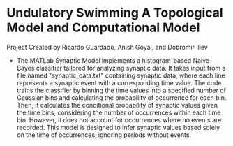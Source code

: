 # Undulatory Swimming A Topological Model and Computational Model
Project Created by Ricardo Guardado, Anish Goyal, and Dobromir Iliev
- The MATLab Synaptic Model implements a histogram-based Naive Bayes classifier tailored for analyzing synaptic data. It takes input from a file named "synaptic_data.txt" containing synaptic data, where each line represents a synaptic event with a corresponding time value. The code trains the classifier by binning the time values into a specified number of Gaussian bins and calculating the probability of occurrence for each bin. Then, it calculates the conditional probability of synaptic values given the time bins, considering the number of occurrences
within each time bin. However, it does not account for occurrences where no events are recorded. This model is designed to infer synaptic values based solely on the time of occurrences, 
ignoring periods without events.
